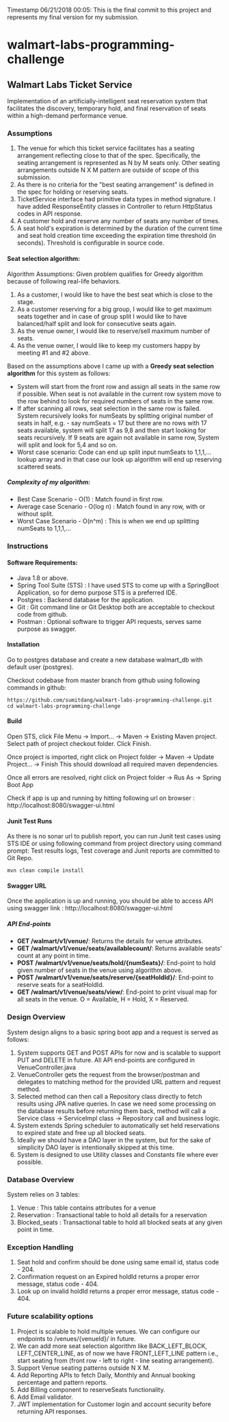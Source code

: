 Timestamp 06/21/2018 00:05: This is the final commit to this project and represents my final version for my submission.

# walmart-labs-programming-challenge

## Walmart Labs Ticket Service
Implementation of an artificially-intelligent seat reservation system that facilitates the discovery, temporary hold, and final reservation of seats within a high-demand performance venue.

### Assumptions
1. The venue for which this ticket service facilitates has a seating arrangement reflecting close to that of the spec. Specifically, the seating arrangement is represented as N by M seats only.
Other seating arrangements outside N X M pattern are outside of scope of this submission.
2. As there is no criteria for the "best seating arrangement" is defined in the spec for holding or reserving seats. 
3. TicketService interface had primitive data types in method signature. I have added ResponseEntity classes in Controller to return HttpStatus codes in API response.
4. A customer hold and reserve any number of seats any number of times.
5. A seat hold's expiration is determined by the duration of the current time and seat hold creation time exceeding the expiration time threshold (in seconds). Threshold is configurable in source code.

#### Seat selection algorithm:

Algorithm Assumptions:
Given problem qualifies for Greedy algorithm because of following real-life behaviors.
1. As a customer, I would like to have the best seat which is close to the stage.
2. As a customer reserving for a big group, I would like to get maximum seats together and in case of group split I would like to have balanced/half split and look for consecutive seats again.
3. As the venue owner, I would like to reserve/sell maximum number of seats.
4. As the venue owner, I would like to keep my customers happy by meeting #1 and #2 above.

Based on the assumptions above I came up with a **Greedy seat selection algorithm** for this system as follows:
* System will start from the front row and assign all seats in the same row if possible. When seat is not available in the current row system move to the row behind to look for required numbers of seats in the same row.
* If after scanning all rows, seat selection in the same row is failed. System recursively looks for numSeats by splitting original number of seats in half, e.g. - say numSeats = 17 but there are no rows with 17 seats available, system will split 17 as 9,8 and then start looking for seats recursively. If 9 seats are again not available in same row, System will split and look for 5,4 and so on.
* Worst case scenario: Code can end up split input numSeats to 1,1,1,... lookup array and in that case our look up algorithm will end up reserving scattered seats.

##### Complexity of my algorithm:
* Best Case Scenario - O(1) : Match found in first row.
* Average case Scenario - O(log n) : Match found in any row, with or without split.
* Worst Case Scenario -  O(n^m) : This is when we end up splitting numSeats to 1,1,1,...

### Instructions

#### Software Requirements:
* Java 1.8 or above.
* Spring Tool Suite (STS) : I have used STS to come up with a SpringBoot Application, so for demo purpose STS is a preferred IDE.
* Postgres : Backend database for the application.
* Git : Git command line or Git Desktop both are acceptable to checkout code from github.
* Postman : Optional software to trigger API requests, serves same purpose as swagger.

#### Installation


Go to postgres database and create a new database walmart_db with default user (postgres).

Checkout codebase from master branch from github using following commands in github:

```
https://github.com/sumitdang/walmart-labs-programming-challenge.git
cd walmart-labs-programming-challenge
```

#### Build

Open STS, click File Menu -> Import... -> Maven -> Existing Maven project.
Select path of project checkout folder.
Click Finish.

Once project is imported, right click on Project folder -> Maven -> Update Project... -> Finish
This should download all required maven dependencies.

Once all errors are resolved, right click on Project folder -> Rus As -> Spring Boot App

Check if app is up and running by hitting following url on browser : http://localhost:8080/swagger-ui.html

#### Junit Test Runs

As there is no sonar url to publish report, you can run Junit test cases using STS IDE or using following command from project directory using command prompt:
Test results logs, Test coverage and Junit reports are committed to Git Repo.

```
mvn clean compile install
```

#### Swagger URL
Once the application is up and running, you should be able to access API using swagger link : http://localhost:8080/swagger-ui.html

##### API End-points

* **GET /walmart/v1/venue/**: Returns the details for venue attributes.
* **GET /walmart/v1/venue/seats/availablecount/**: Returns available seats' count at any point in time.
* **POST /walmart/v1/venue/seats/hold/{numSeats}/**: End-point to hold given number of seats in the venue using algorithm above.
* **POST /walmart/v1/venue/seats/reserve/{seatHoldId}/**: End-point to reserve seats for a seatHoldId.
* **GET /walmart/v1/venue/seats/view/**: End-point to print visual map for all seats in the venue.
	O = Available,
	H = Hold,
	X = Reserved.

### Design Overview
System design aligns to a basic spring boot app and a request is served as follows:

1. System supports GET and POST APIs for now and is scalable to support PUT and DELETE in future. All API end-points are configured in VenueController.java
2. VenueController gets the request from the browser/postman and delegates to matching method for the provided URL pattern and request method.
3. Selected method can then call a Repository class directly to fetch results using JPA native queries. In case we need some processing on the database results before returning them back, method will call a Service class -> ServiceImpl class -> Repository call and business logic.
3. System extends Spring scheduler to automatically set held reservations to expired state and free up all blocked seats.
4. Ideally we should have a DAO layer in the system, but for the sake of simplicity DAO layer is intentionally skipped at this time.
5. System is designed to use Utility classes and Constants file where ever possible.

### Database Overview
System relies on 3 tables:
1. Venue : This table contains attributes for a venue
2. Reservation : Transactional table to hold all details for a reservation
3. Blocked_seats : Transactional table to hold all blocked seats at any given point in time.

### Exception Handling
1. Seat hold and confirm should be done using same email id, status code - 204.
2. Confirmation request on an Expired holdId returns a proper error message, status code - 404.
3. Look up on invalid holdId returns a proper error message, status code - 404.

### Future scalability options
1. Project is scalable to hold multiple venues. We can configure our endpoints to /venues/{venueId}/ in future.
2. We can add more seat selection algorithm like BACK_LEFT_BLOCK, LEFT_CENTER_LINE, as of now we have FRONT_LEFT_LINE pattern i.e., start seating from (front row - left to right - line seating arrangement).
3. Support Venue seating patterns outside N X M.
4. Add Reporting APIs to fetch Daily, Monthly and Annual booking percentage and pattern reports.
5. Add Billing component to reserveSeats functionality.
6. Add Email validator.
7. JWT implementation for Customer login and account security before returning API responses.